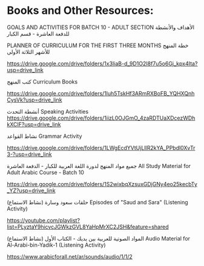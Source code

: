 # Books and Other Resources:
GOALS AND ACTIVITIES FOR BATCH 10 - ADULT SECTION
الأهداف والأنشطة للدفعة العاشرة - قسم الكبار

PLANNER OF CURRICULUM FOR THE FIRST THREE MONTHS
خطة المنهج للأشهر الثلاثة الأولى

https://drive.google.com/drive/folders/1x3IiaB-d_9D1O2I8f7u5o6Gj_kpx4Ita?usp=drive_link

كتب المنهج
Curriculum Books

https://drive.google.com/drive/folders/1luh5TskHf3ARmRXBoFB_YQHXQnhCysVk?usp=drive_link

أنشطة التحدث
Speaking Activities
https://drive.google.com/drive/folders/1iizL0OJGmO_4zaRDTUaXDcezWDhkXCIF?usp=drive_link

نشاط القواعد
Grammar Activity

https://drive.google.com/drive/folders/1LWgEcdYVtUjLIlR2kYA_PPbdl0XvTr3-?usp=drive_link

جميع مواد المنهج لدورة اللغة العربية للكبار - الدفعة العاشرة
All Study Material for Adult Arabic Course - Batch 10

https://drive.google.com/drive/folders/1S2wixbqXzsuxGDjGNy4eo25kecbTy_YZ?usp=drive_link

حلقات سعود وسارة (نشاط الاستماع)
Episodes of "Saud and Sara" (Listening Activity) 

https://youtube.com/playlist?list=PLyztaY9hicvcJGWkzGVL8YaHpMrXC2JSH&feature=shared

المواد الصوتية للعربية بين يديك - الكتاب الأول (نشاط الاستماع)
Audio Material for Al-Arabi-bin-Yadik-1 (Listening Activity)

https://www.arabicforall.net/ar/sounds/audio/1/1/2
